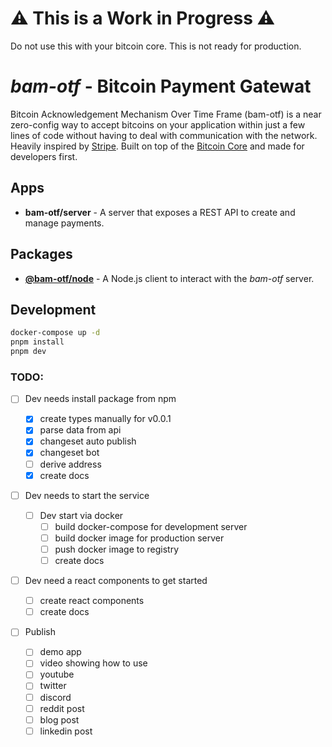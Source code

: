 # ⚠️ This is a Work in Progress ⚠️

Do not use this with your bitcoin core. This is not ready for production.

# _bam-otf_ - Bitcoin Payment Gatewat

Bitcoin Acknowledgement Mechanism Over Time Frame (bam-otf) is a near
zero-config way to accept bitcoins on your application within just a few lines
of code without having to deal with communication with the network. Heavily
inspired by [Stripe][stripe]. Built on top of the [Bitcoin Core][bitcoin] and
made for developers first.

## Apps

- **bam-otf/server** - A server that exposes a REST API to create and manage
  payments.

## Packages

- **[@bam-otf/node](./packages/bam-otf-node/README.md)** - A Node.js client to
interact with the _bam-otf_ server.
<!-- - **[bam-otf/react](./packages/bam-otf-react/README.md)** - A React component to
  easily integrate bitcoin payments in your React app. -->

## Development

```bash
docker-compose up -d
pnpm install
pnpm dev
```

### TODO:

- [ ] Dev needs install package from npm
  <!--
    - [ ] openapi contract
    - [ ] openapi remix build
    - [ ] openapi typescript generate files -->

  - [x] create types manually for v0.0.1
  - [x] parse data from api
  - [x] changeset auto publish
  - [x] changeset bot
  - [ ] derive address
  - [x] create docs

- [ ] Dev needs to start the service

  - [ ] Dev start via docker
    - [ ] build docker-compose for development server
    - [ ] build docker image for production server
    - [ ] push docker image to registry
    - [ ] create docs

- [ ] Dev need a react components to get started

  - [ ] create react components
  - [ ] create docs

- [ ] Publish
  - [ ] demo app
  - [ ] video showing how to use
  - [ ] youtube
  - [ ] twitter
  - [ ] discord
  - [ ] reddit post
  - [ ] blog post
  - [ ] linkedin post

[stripe]: https://stripe.com
[bitcoin]: https://bitcoin.org/en/
